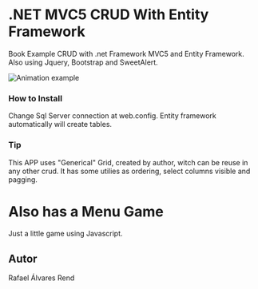 # .NET MVC5 CRUD With Entity Framework

Book Example CRUD with .net Framework MVC5 and Entity Framework. Also using Jquery, Bootstrap and SweetAlert.

<img src="http://rendti.com.br/screen/mvc5net_crud.gif" alt="Animation example" />

### How to Install
Change Sql Server connection at web.config. Entity framework automatically will create tables.



### Tip
This APP uses "Generical" Grid, created by author, witch can be reuse in any other crud. It has some utilies as ordering, select columns visible and pagging.


# Also has a Menu Game
Just a little game using Javascript.

## Autor

Rafael Álvares Rend
